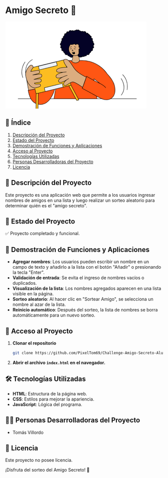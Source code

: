 # Amigo Secreto 🎁

![Vista previa del proyecto](assets/amigo-secreto.png)

## 📌 Índice
1. [Descripción del Proyecto](#descripción-del-proyecto)
2. [Estado del Proyecto](#estado-del-proyecto)
3. [Demostración de Funciones y Aplicaciones](#demostración-de-funciones-y-aplicaciones)
4. [Acceso al Proyecto](#acceso-al-proyecto)
5. [Tecnologías Utilizadas](#tecnologías-utilizadas)
6. [Personas Desarrolladoras del Proyecto](#personas-desarrolladoras-del-proyecto)
7. [Licencia](#licencia)

## 📖 Descripción del Proyecto
Este proyecto es una aplicación web que permite a los usuarios ingresar nombres de amigos en una lista y luego realizar un sorteo aleatorio para determinar quién es el "amigo secreto".

## 🚀 Estado del Proyecto
✅ Proyecto completado y funcional.

## 🎯 Demostración de Funciones y Aplicaciones
- **Agregar nombres**: Los usuarios pueden escribir un nombre en un campo de texto y añadirlo a la lista con el botón "Añadir" o presionando la tecla "Enter".
- **Validación de entrada**: Se evita el ingreso de nombres vacíos o duplicados.
- **Visualización de la lista**: Los nombres agregados aparecen en una lista visible en la página.
- **Sorteo aleatorio**: Al hacer clic en "Sortear Amigo", se selecciona un nombre al azar de la lista.
- **Reinicio automático**: Después del sorteo, la lista de nombres se borra automáticamente para un nuevo sorteo.

## 🔗 Acceso al Proyecto
1. **Clonar el repositorio**
   ```bash
   git clone https://github.com/PixelTom69/Challenge-Amigo-Secreto-Alura.git
   ```
2. **Abrir el archivo `index.html` en el navegador.**

## 🛠 Tecnologías Utilizadas
- **HTML**: Estructura de la página web.
- **CSS**: Estilos para mejorar la apariencia.
- **JavaScript**: Lógica del programa.

## 👨‍💻 Personas Desarrolladoras del Proyecto
- Tomás Villordo

## 📜 Licencia
Este proyecto no posee licencia.

¡Disfruta del sorteo del Amigo Secreto! 🎉

